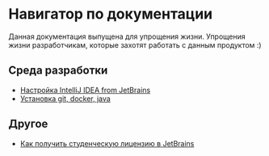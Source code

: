 # Навигатор по документации

Данная документация выпущена для упрощения жизни. Упрощения жизни разработчикам, которые захотят работать с данным продуктом :)


Среда разработки
---
* [Настройка IntelliJ IDEA from JetBrains](setting_idea.md)
* [Установка git, docker, java](install_requiremets.md)

Другое
---
* [Как получить студенческую лицензию в JetBrains](how_get_student_licence.md)